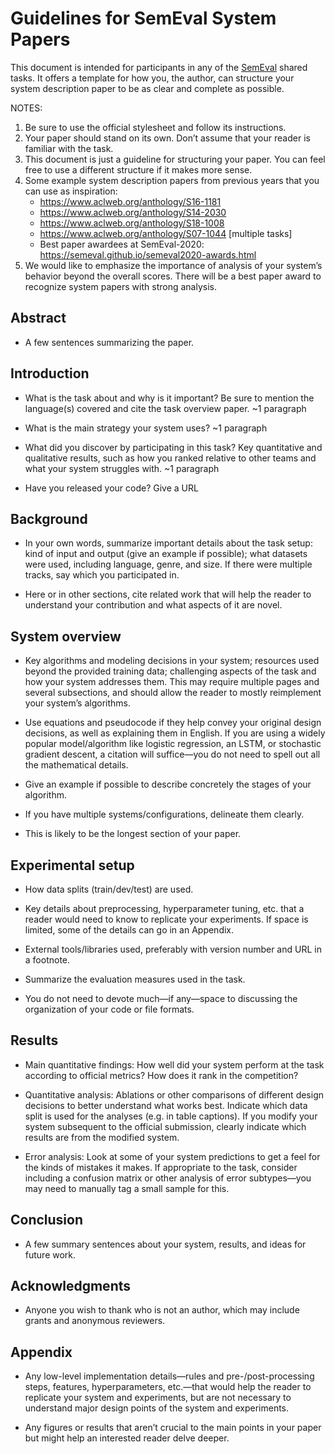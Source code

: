 # Guidelines for SemEval System Papers

This document is intended for participants in any of the [SemEval](http://semeval.github.io) shared tasks.
It offers a template for how you, the author, can structure your system description paper to be as clear and complete as possible.

NOTES: 

1. Be sure to use the official stylesheet and follow its instructions.
2. Your paper should stand on its own. Don’t assume that your reader is familiar with the task. 
3. This document is just a guideline for structuring your paper. You can feel free to use a different structure if it makes more sense.
4. Some example system description papers from previous years that you can use as inspiration:
   - <https://www.aclweb.org/anthology/S16-1181>
   - <https://www.aclweb.org/anthology/S14-2030>
   - <https://www.aclweb.org/anthology/S18-1008>
   - <https://www.aclweb.org/anthology/S07-1044> [multiple tasks]
   - Best paper awardees at SemEval-2020: <https://semeval.github.io/semeval2020-awards.html>
5. We would like to emphasize the importance of analysis of your system’s behavior beyond the overall scores. There will be a best paper award to recognize system papers with strong analysis.

## Abstract

- A few sentences summarizing the paper.

## Introduction

- What is the task about and why is it important? Be sure to mention the language(s) covered and cite the task overview paper. ~1 paragraph

- What is the main strategy your system uses? ~1 paragraph

- What did you discover by participating in this task? Key quantitative and qualitative results, such as how you ranked relative to other teams and what your system struggles with. ~1 paragraph

- Have you released your code? Give a URL

## Background

- In your own words, summarize important details about the task setup: kind of input and output (give an example if possible); what datasets were used, including language, genre, and size. If there were multiple tracks, say which you participated in.

- Here or in other sections, cite related work that will help the reader to understand your contribution and what aspects of it are novel.

## System overview

- Key algorithms and modeling decisions in your system; resources used beyond the provided training data; challenging aspects of the task and how your system addresses them. This may require multiple pages and several subsections, and should allow the reader to mostly reimplement your system’s algorithms.

- Use equations and pseudocode if they help convey your original design decisions, as well as explaining them in English. If you are using a widely popular model/algorithm like logistic regression, an LSTM, or stochastic gradient descent, a citation will suffice—you do not need to spell out all the mathematical details.

- Give an example if possible to describe concretely the stages of your algorithm.

- If you have multiple systems/configurations, delineate them clearly.

- This is likely to be the longest section of your paper.

## Experimental setup

- How data splits (train/dev/test) are used.

- Key details about preprocessing, hyperparameter tuning, etc. that a reader would need to know to replicate your experiments. If space is limited, some of the details can go in an Appendix. 

- External tools/libraries used, preferably with version number and URL in a footnote.

- Summarize the evaluation measures used in the task.

- You do not need to devote much—if any—space to discussing the organization of your code or file formats.

## Results

- Main quantitative findings: How well did your system perform at the task according to official metrics? How does it rank in the competition?

- Quantitative analysis: Ablations or other comparisons of different design decisions to better understand what works best. Indicate which data split is used for the analyses (e.g. in table captions). If you modify your system subsequent to the official submission, clearly indicate which results are from the modified system.

- Error analysis: Look at some of your system predictions to get a feel for the kinds of mistakes it makes. If appropriate to the task, consider including a confusion matrix or other analysis of error subtypes—you may need to manually tag a small sample for this.

## Conclusion

- A few summary sentences about your system, results, and ideas for future work.

## Acknowledgments

- Anyone you wish to thank who is not an author, which may include grants and anonymous reviewers.

## Appendix

- Any low-level implementation details—rules and pre-/post-processing steps, features, hyperparameters, etc.—that would help the reader to replicate your system and experiments, but are not necessary to understand major design points of the system and experiments.

- Any figures or results that aren’t crucial to the main points in your paper but might help an interested reader delve deeper.

